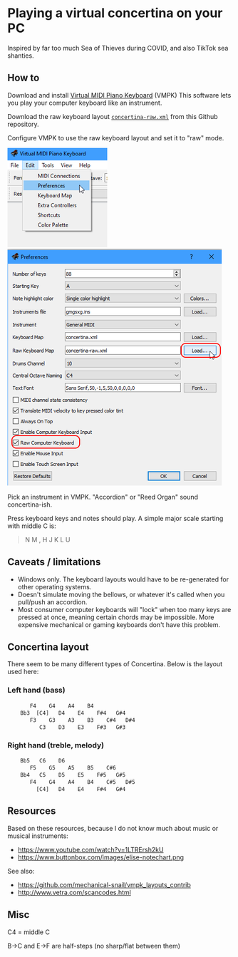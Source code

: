 # Playing a virtual concertina on your PC

Inspired by far too much Sea of Thieves during COVID, and also TikTok sea shanties.

## How to

Download and install [Virtual MIDI Piano Keyboard](https://vmpk.sourceforge.io/) (VMPK)  This software lets you play your computer keyboard like an instrument.

Download the raw keyboard layout [`concertina-raw.xml`](https://raw.githubusercontent.com/cspotcode/virtual-concertina/main/concertina-raw.xml) from this Github repository.

Configure VMPK to use the raw keyboard layout and set it to "raw" mode.

![](docs/vmpk-click-preferences.png)
![](docs/vmpk-preferences.png)

Pick an instrument in VMPK.  "Accordion" or "Reed Organ" sound concertina-ish.

Press keyboard keys and notes should play.  A simple major scale starting with middle C is:

> N M , H J K L U

## Caveats / limitations

* Windows only.  The keyboard layouts would have to be re-generated for other operating systems.
* Doesn't simulate moving the bellows, or whatever it's called when you pull/push an accordion.
* Most consumer computer keyboards will "lock" when too many keys are pressed at once, meaning certain chords may be impossible.  More expensive mechanical or gaming keyboards don't have this problem.

## Concertina layout

There seem to be many different types of Concertina.  Below is the layout used here:

### Left hand (bass)

```text
       F4    G4    A4    B4
    Bb3  [C4]   D4    E4    F#4   G#4
       F3    G3    A3    B3    C#4   D#4
          C3    D3    E3    F#3   G#3
```

### Right hand (treble, melody)

```text
    Bb5   C6    D6
       F5    G5    A5    B5    C#6
    Bb4   C5    D5    E5    F#5   G#5
       F4    G4    A4    B4    C#5   D#5
         [C4]   D4    E4    F#4   G#4
```

## Resources

Based on these resources, because I do not know much about music or musical instruments:

* https://www.youtube.com/watch?v=1LTRErsh2kU
* https://www.buttonbox.com/images/elise-notechart.png

See also:

* https://github.com/mechanical-snail/vmpk_layouts_contrib
* http://www.vetra.com/scancodes.html

## Misc

C4 = middle C

B->C and E->F are half-steps (no sharp/flat between them)
